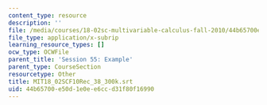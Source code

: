 ```yaml
---
content_type: resource
description: ''
file: /media/courses/18-02sc-multivariable-calculus-fall-2010/44b65700e50d1e0ee6ccd31f80f16990_MIT18_02SCF10Rec_38_300k.srt
file_type: application/x-subrip
learning_resource_types: []
ocw_type: OCWFile
parent_title: 'Session 55: Example'
parent_type: CourseSection
resourcetype: Other
title: MIT18_02SCF10Rec_38_300k.srt
uid: 44b65700-e50d-1e0e-e6cc-d31f80f16990
---
```

